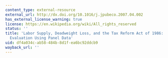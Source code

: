```yaml
---
content_type: external-resource
external_url: http://dx.doi.org/10.1016/j.jpubeco.2007.04.002
has_external_license_warning: true
license: https://en.wikipedia.org/wiki/All_rights_reserved
status: ''
title: 'Labor Supply, Deadweight Loss, and the Tax Reform Act of 1986: A Nonparametric
  Evaluation Using Panel Data'
uid: df4a034c-ab58-484b-8d1f-ea6bc92ddcb9
wayback_url: ''
---
```

